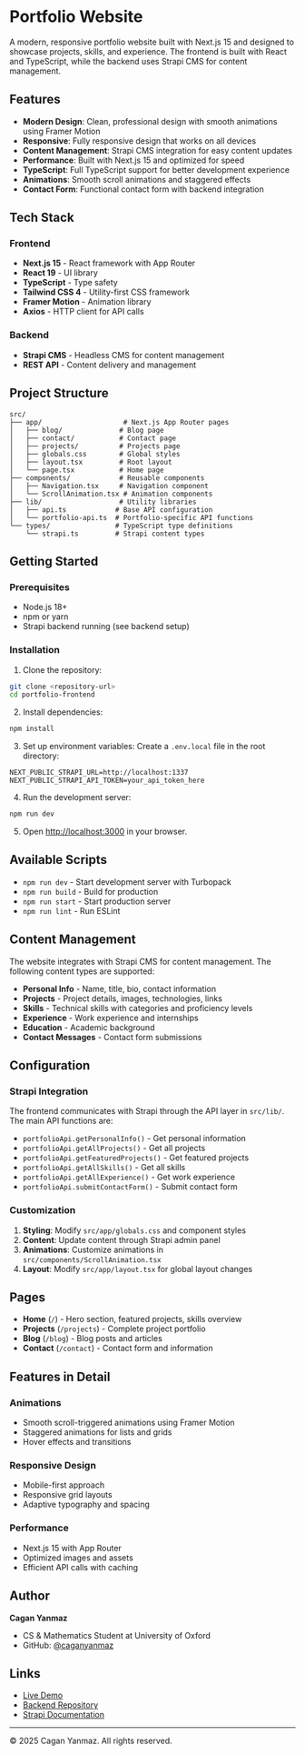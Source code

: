 # Portfolio Website

A modern, responsive portfolio website built with Next.js 15 and designed to showcase projects, skills, and experience. The frontend is built with React and TypeScript, while the backend uses Strapi CMS for content management.

## Features

- **Modern Design**: Clean, professional design with smooth animations using Framer Motion
- **Responsive**: Fully responsive design that works on all devices
- **Content Management**: Strapi CMS integration for easy content updates
- **Performance**: Built with Next.js 15 and optimized for speed
- **TypeScript**: Full TypeScript support for better development experience
- **Animations**: Smooth scroll animations and staggered effects
- **Contact Form**: Functional contact form with backend integration

## Tech Stack

### Frontend

- **Next.js 15** - React framework with App Router
- **React 19** - UI library
- **TypeScript** - Type safety
- **Tailwind CSS 4** - Utility-first CSS framework
- **Framer Motion** - Animation library
- **Axios** - HTTP client for API calls

### Backend

- **Strapi CMS** - Headless CMS for content management
- **REST API** - Content delivery and management

## Project Structure

```
src/
├── app/                    # Next.js App Router pages
│   ├── blog/              # Blog page
│   ├── contact/           # Contact page
│   ├── projects/          # Projects page
│   ├── globals.css        # Global styles
│   ├── layout.tsx         # Root layout
│   └── page.tsx           # Home page
├── components/            # Reusable components
│   ├── Navigation.tsx     # Navigation component
│   └── ScrollAnimation.tsx # Animation components
├── lib/                   # Utility libraries
│   ├── api.ts            # Base API configuration
│   └── portfolio-api.ts  # Portfolio-specific API functions
└── types/                # TypeScript type definitions
    └── strapi.ts         # Strapi content types
```

## Getting Started

### Prerequisites

- Node.js 18+
- npm or yarn
- Strapi backend running (see backend setup)

### Installation

1. Clone the repository:

```bash
git clone <repository-url>
cd portfolio-frontend
```

2. Install dependencies:

```bash
npm install
```

3. Set up environment variables:
   Create a `.env.local` file in the root directory:

```env
NEXT_PUBLIC_STRAPI_URL=http://localhost:1337
NEXT_PUBLIC_STRAPI_API_TOKEN=your_api_token_here
```

4. Run the development server:

```bash
npm run dev
```

5. Open [http://localhost:3000](http://localhost:3000) in your browser.

## Available Scripts

- `npm run dev` - Start development server with Turbopack
- `npm run build` - Build for production
- `npm run start` - Start production server
- `npm run lint` - Run ESLint

## Content Management

The website integrates with Strapi CMS for content management. The following content types are supported:

- **Personal Info** - Name, title, bio, contact information
- **Projects** - Project details, images, technologies, links
- **Skills** - Technical skills with categories and proficiency levels
- **Experience** - Work experience and internships
- **Education** - Academic background
- **Contact Messages** - Contact form submissions

## Configuration

### Strapi Integration

The frontend communicates with Strapi through the API layer in `src/lib/`. The main API functions are:

- `portfolioApi.getPersonalInfo()` - Get personal information
- `portfolioApi.getAllProjects()` - Get all projects
- `portfolioApi.getFeaturedProjects()` - Get featured projects
- `portfolioApi.getAllSkills()` - Get all skills
- `portfolioApi.getAllExperience()` - Get work experience
- `portfolioApi.submitContactForm()` - Submit contact form

### Customization

1. **Styling**: Modify `src/app/globals.css` and component styles
2. **Content**: Update content through Strapi admin panel
3. **Animations**: Customize animations in `src/components/ScrollAnimation.tsx`
4. **Layout**: Modify `src/app/layout.tsx` for global layout changes

## Pages

- **Home** (`/`) - Hero section, featured projects, skills overview
- **Projects** (`/projects`) - Complete project portfolio
- **Blog** (`/blog`) - Blog posts and articles
- **Contact** (`/contact`) - Contact form and information

## Features in Detail

### Animations

- Smooth scroll-triggered animations using Framer Motion
- Staggered animations for lists and grids
- Hover effects and transitions

### Responsive Design

- Mobile-first approach
- Responsive grid layouts
- Adaptive typography and spacing

### Performance

- Next.js 15 with App Router
- Optimized images and assets
- Efficient API calls with caching

## Author

**Cagan Yanmaz**

- CS & Mathematics Student at University of Oxford
- GitHub: [@caganyanmaz](https://github.com/caganyanmaz)

## Links

- [Live Demo](https://your-portfolio-url.com)
- [Backend Repository](https://github.com/your-username/portfolio-backend)
- [Strapi Documentation
  ](https://docs.strapi.io/)

---

© 2025 Cagan Yanmaz. All rights reserved.
